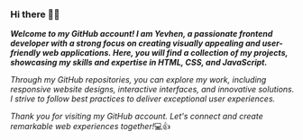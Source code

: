 ### Hi there 👋:smile:

  ***Welcome to my GitHub account! I am Yevhen, a passionate frontend developer with a strong focus on creating visually appealing and user-friendly web applications. Here, you will find a collection of my projects, showcasing my skills and expertise in HTML, CSS, and JavaScript.***

  _Through my GitHub repositories, you can explore my work, including responsive website designs, interactive interfaces, and innovative solutions. I strive to follow best practices to deliver exceptional user experiences._

  _Thank you for visiting my GitHub account. Let's connect and create remarkable web experiences together!_:computer::thumbsup:

<!--
**Heka9/Heka9** is a ✨ _special_ ✨ repository because its `README.md` (this file) appears on your GitHub profile.

Here are some ideas to get you started:

- 🔭 I’m currently working on ...
- 🌱 I’m currently learning ...
- 👯 I’m looking to collaborate on ...
- 🤔 I’m looking for help with ...
- 💬 Ask me about ...
- 📫 How to reach me: ...
- 😄 Pronouns: ...
- ⚡ Fun fact: ...
-->
